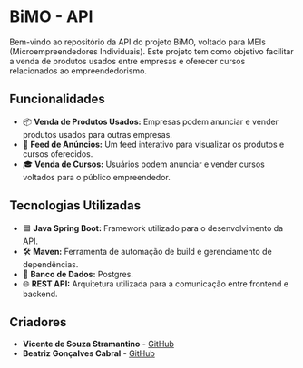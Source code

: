 <!DOCTYPE html>
<html lang="pt-BR">
<head>
    <meta charset="UTF-8">
    <meta name="viewport" content="width=device-width, initial-scale=1.0">
</head>
<body>
    <h1>BiMO - API</h1>
    <p>
        Bem-vindo ao repositório da API do projeto BiMO, voltado para MEIs (Microempreendedores Individuais). 
        Este projeto tem como objetivo facilitar a venda de produtos usados entre empresas e oferecer cursos relacionados ao empreendedorismo.
    </p>
    <h2>Funcionalidades</h2>
    <ul>
        <li>📦 <strong>Venda de Produtos Usados:</strong> Empresas podem anunciar e vender produtos usados para outras empresas.</li>
        <li>📰 <strong>Feed de Anúncios:</strong> Um feed interativo para visualizar os produtos e cursos oferecidos.</li>
        <li>🎓 <strong>Venda de Cursos:</strong> Usuários podem anunciar e vender cursos voltados para o público empreendedor.</li>
    </ul>
    <h2>Tecnologias Utilizadas</h2>
    <ul>
        <li>🟦 <strong>Java Spring Boot:</strong> Framework utilizado para o desenvolvimento da API.</li>
        <li>🛠️ <strong>Maven:</strong> Ferramenta de automação de build e gerenciamento de dependências.</li>
        <li>💾 <strong>Banco de Dados:</strong> Postgres.</li>
        <li>🌐 <strong>REST API:</strong> Arquitetura utilizada para a comunicação entre frontend e backend.</li>
    </ul>
    <h2>Criadores</h2>
    <ul>
        <li><strong>Vicente de Souza Stramantino</strong> - <a href="https://github.com/VicenteStramantino">GitHub</a></li>
        <li><strong>Beatriz Gonçalves Cabral</strong> - <a href="https://github.com/bia-cabral">GitHub</a></li>
    </ul>
</body>
</html>
